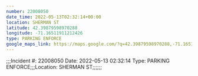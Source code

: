 ```yaml
---
number: 22008050
date_time: 2022-05-13T02:32:14+00:00
location: SHERMAN ST
latitude: 42.39879598970288
longitude: -71.16511911212426
type: PARKING ENFORCE
google_maps_link: https://maps.google.com/?q=42.39879598970288,-71.16511911212426
---
```


;;;Incident #: 22008050  Date: 2022-05-13 02:32:14  Type: PARKING ENFORCE;;;Location: SHERMAN ST;;;;;;
